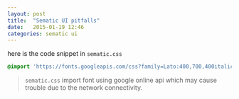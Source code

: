 ```yaml
---
layout: post
title:  "Sematic UI pitfalls"
date:   2015-01-19 12:46
categories: sematic ui
---
```


here is the code snippet in `sematic.css`

```css
@import 'https://fonts.googleapis.com/css?family=Lato:400,700,400italic,700italic&subset=latin';
```

> `sematic.css` import font using google online api which may cause trouble due to the network connectivity.